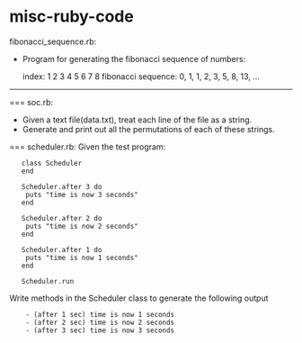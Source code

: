 misc-ruby-code
==============

fibonacci_sequence.rb:

- Program for generating the fibonacci sequence of numbers:

    index:                1  2  3  4  5  6  7   8
    fibonacci sequence:   0, 1, 1, 2, 3, 5, 8, 13, ...
----------------------------------------------------------------
=== soc.rb:
 - Given a text file(data.txt), treat each line of the file as a string.
 - Generate and print out all the permutations of each of these strings.


=== scheduler.rb:
 Given the test program:

       class Scheduler
       end

       Scheduler.after 3 do
       	puts "time is now 3 seconds"
       end

       Scheduler.after 2 do
       	puts "time is now 2 seconds"
       end

       Scheduler.after 1 do
       	puts "time is now 1 seconds"
       end

       Scheduler.run

 Write methods in the Scheduler class to generate the following output

        - (after 1 sec) time is now 1 seconds
        - (after 2 sec) time is now 2 seconds
        - (after 3 sec) time is now 3 seconds
